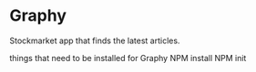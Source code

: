 # Graphy
Stockmarket app that finds the latest articles.

things that need to be installed for Graphy NPM install NPM init